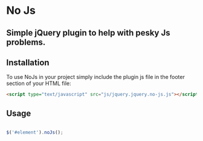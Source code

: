 # No Js

## Simple jQuery plugin to help with pesky Js problems.

## Installation
To use NoJs in your project simply include the plugin js file in the footer section
 of your HTML file:
```html
<script type="text/javascript" src="js/jquery.jquery.no-js.js"></script>
```

## Usage
```javascript

$('#element').noJs();
```